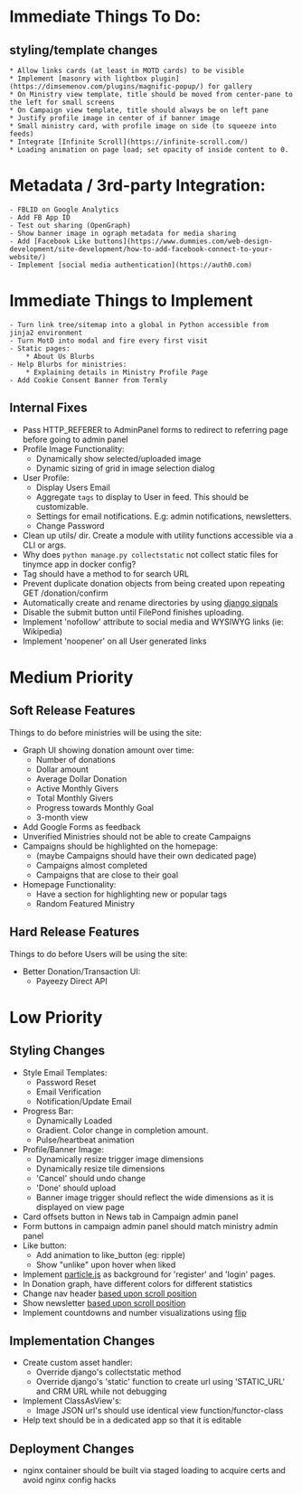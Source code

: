 # Immediate Things To Do:
## styling/template changes
    * Allow links cards (at least in MOTD cards) to be visible
    * Implement [masonry with lightbox plugin](https://dimsemenov.com/plugins/magnific-popup/) for gallery
    * On Ministry view template, title should be moved from center-pane to the left for small screens
    * On Campaign view template, title should always be on left pane
    * Justify profile image in center of if banner image
    * Small ministry card, with profile image on side (to squeeze into feeds)
    * Integrate [Infinite Scroll](https://infinite-scroll.com/)
    * Loading animation on page load; set opacity of inside content to 0.
    


# Metadata / 3rd-party Integration:
    - FBLID on Google Analytics
    - Add FB App ID
    - Test out sharing (OpenGraph)
    - Show banner image in ograph metadata for media sharing
    - Add [Facebook Like buttons](https://www.dummies.com/web-design-development/site-development/how-to-add-facebook-connect-to-your-website/)
    - Implement [social media authentication](https://auth0.com)


# Immediate Things to Implement
    - Turn link tree/sitemap into a global in Python accessible from jinja2 environment
    - Turn MotD into modal and fire every first visit
    - Static pages:
        * About Us Blurbs
    - Help Blurbs for ministries:
        * Explaining details in Ministry Profile Page
    - Add Cookie Consent Banner from Termly


## Internal Fixes
- Pass HTTP_REFERER to AdminPanel forms to redirect to referring page before going to admin panel
- Profile Image Functionality:
    * Dynamically show selected/uploaded image
    * Dynamic sizing of grid in image selection dialog
- User Profile:
    * Display Users Email
    * Aggregate `tags` to display to User in feed. This should be customizable.
    * Settings for email notifications. E.g: admin notifications, newsletters.
    * Change Password
- Clean up utils/ dir. Create a module with utility functions accessible via a CLI or args.
- Why does `python manage.py collectstatic` not collect static files for tinymce app in docker config?
- Tag should have a method to for search URL
- Prevent duplicate donation objects from being created upon repeating GET /donation/confirm
- Automatically create and rename directories by using [django signals](https://docs.djangoproject.com/en/3.0/ref/signals/#django.db.models.signals.pre_save)
- Disable the submit button until FilePond finishes uploading.
- Implement 'nofollow' attribute to social media and WYSIWYG links (ie: Wikipedia)
- Implement 'noopener' on all User generated links


# Medium Priority 
## Soft Release Features
Things to do before ministries will be using the site:
- Graph UI showing donation amount over time:
    * Number of donations
    * Dollar amount
    * Average Dollar Donation
    * Active Monthly Givers
    * Total Monthly Givers
    * Progress towards Monthly Goal
    * 3-month view
- Add Google Forms as feedback
- Unverified Ministries should not be able to create Campaigns
- Campaigns should be highlighted on the homepage:
    - (maybe Campaigns should have their own dedicated page)
    * Campaigns almost completed
    * Campaigns that are close to their goal
- Homepage Functionality:
    * Have a section for highlighting new or popular tags
    * Random Featured Ministry

## Hard Release Features
Things to do before Users will be using the site:
- Better Donation/Transaction UI:
    * Payeezy Direct API

# Low Priority
## Styling Changes
- Style Email Templates:
    * Password Reset
    * Email Verification
    * Notification/Update Email
- Progress Bar:
    * Dynamically Loaded
    * Gradient. Color change in completion amount.
    * Pulse/heartbeat animation
- Profile/Banner Image:
    * Dynamically resize trigger image dimensions
    * Dynamically resize tile dimensions
    * 'Cancel' should undo change
    * 'Done' should upload
    * Banner image trigger should reflect the wide dimensions as it is displayed on view page
- Card offsets button in News tab in Campaign admin panel
- Form buttons in campaign admin panel should match ministry admin panel
- Like button:
    * Add animation to like_button (eg: ripple)
    * Show "unlike" upon hover when liked
- Implement [particle.js](https://github.com/VincentGarreau/particles.js/) as background for 'register' and 'login' pages.    
- In Donation graph, have different colors for different statistics
- Change nav header [based upon scroll position](https://pqina.nl/blog/applying-styles-based-on-the-user-scroll-position-with-smart-css/)
- Show newsletter [based upon scroll position](https://pqina.nl/blog/using-smart-css-to-time-your-wonderful-newsletter-popup/)
- Implement countdowns and number visualizations using [flip](https://pqina.nl/flip/)

## Implementation Changes
- Create custom asset handler:
    * Override django's collectstatic method
    * Override django's 'static' function to create url using 'STATIC_URL' and CRM URL while not debugging
- Implement ClassAsView's:
    * Image JSON url's should use identical view function/functor-class
- Help text should be in a dedicated app so that it is editable

## Deployment Changes
- nginx container should be built via staged loading to acquire certs and avoid nginx config hacks

